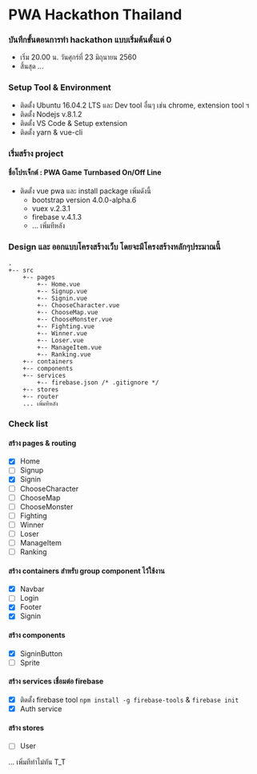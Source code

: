 # PWA Hackathon Thailand

### บันทึกขั้นตอนการทำ hackathon แบบเริ่มต้นตั้งแต่ 0
- เริ่ม 20.00 น. วันศุกร์ที่ 23 มิถุนายน 2560
- สิ้นสุด ...

### Setup Tool & Environment
- ติดตั้ง Ubuntu 16.04.2 LTS และ Dev tool อื่นๆ เช่น chrome, extension tool ฯ
- ติดตั้ง Nodejs v.8.1.2
- ติดตั้ง VS Code & Setup extension 
- ติดตั้ง yarn & vue-cli

### เริ่มสร้าง project
#### ชื่อโปรเจ็กต์ : PWA Game Turnbased On/Off Line
- ติดตั้ง vue pwa และ install package เพิ่มดังนี้
  - bootstrap version 4.0.0-alpha.6
  - vuex v.2.3.1
  - firebase v.4.1.3
  - ... เพิ่มทีหลัง

### Design และ ออกแบบโครงสร้างเว็บ โดยจะมีโครงสร้างหลักๆประมาณนี้
```
.
+-- src
    +-- pages
        +-- Home.vue
        +-- Signup.vue
        +-- Signin.vue
        +-- ChooseCharacter.vue
        +-- ChooseMap.vue
        +-- ChooseMonster.vue
        +-- Fighting.vue
        +-- Winner.vue
        +-- Loser.vue
        +-- ManageItem.vue
        +-- Ranking.vue
    +-- containers
    +-- components
    +-- services
        +-- firebase.json /* .gitignore */
    +-- stores
    +-- router
    ... เพิ่มทีหลัง
```

### Check list
#### สร้าง pages & routing
- [x] Home
- [ ] Signup
- [x] Signin
- [ ] ChooseCharacter
- [ ] ChooseMap
- [ ] ChooseMonster
- [ ] Fighting
- [ ] Winner
- [ ] Loser
- [ ] ManageItem
- [ ] Ranking

#### สร้าง containers สำหรับ group component ไว้ใช้งาน
- [x] Navbar
- [ ] Login
- [x] Footer
- [x] Signin

#### สร้าง components
- [x] SigninButton
- [ ] Sprite

#### สร้าง services เชื่อมต่อ firebase
- [x] ติดตั้ง firebase tool `npm install -g firebase-tools` & `firebase init`
- [x] Auth service

#### สร้าง stores
- [ ] User

... เพิ่มทีทำไม่ทัน T_T